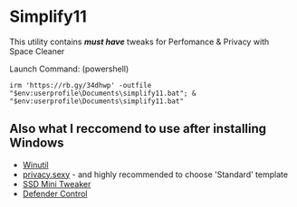 # Simplify11

This utility contains ***must have*** tweaks for Perfomance & Privacy with Space Cleaner

Launch Command: (powershell)
```
irm 'https://rb.gy/34dhwp' -outfile "$env:userprofile\Documents\simplify11.bat"; & "$env:userprofile\Documents\simplify11.bat"
```

## Also what I reccomend to use after installing Windows
- [Winutil](https://github.com/ChrisTitusTech/winutil)
- [privacy.sexy](https://privacy.sexy) - and highly recommended to choose 'Standard' template
- [SSD Mini Tweaker](https://softradar.com/ssd-mini-tweaker)
- [Defender Control](https://www.sordum.org/9480/defender-control-v2-1)